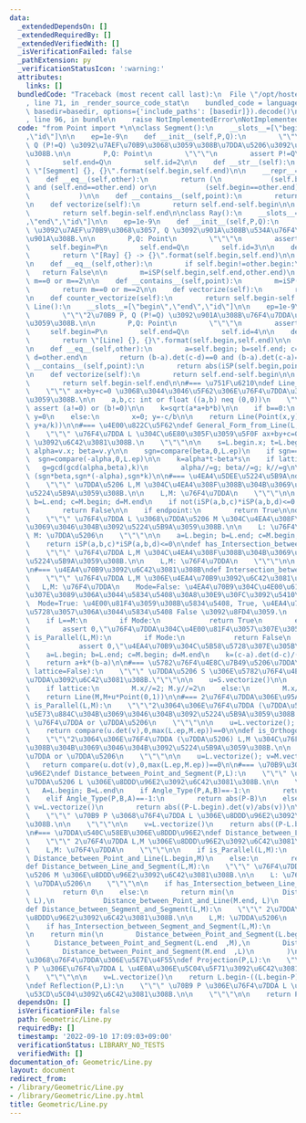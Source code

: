 ```yaml
---
data:
  _extendedDependsOn: []
  _extendedRequiredBy: []
  _extendedVerifiedWith: []
  _isVerificationFailed: false
  _pathExtension: py
  _verificationStatusIcon: ':warning:'
  attributes:
    links: []
  bundledCode: "Traceback (most recent call last):\n  File \"/opt/hostedtoolcache/Python/3.10.8/x64/lib/python3.10/site-packages/onlinejudge_verify/documentation/build.py\"\
    , line 71, in _render_source_code_stat\n    bundled_code = language.bundle(stat.path,\
    \ basedir=basedir, options={'include_paths': [basedir]}).decode()\n  File \"/opt/hostedtoolcache/Python/3.10.8/x64/lib/python3.10/site-packages/onlinejudge_verify/languages/python.py\"\
    , line 96, in bundle\n    raise NotImplementedError\nNotImplementedError\n"
  code: "from Point import *\n\nclass Segment():\n    __slots__=[\"begin\",\"end\"\
    ,\"id\"]\n\n    ep=1e-9\n    def __init__(self,P,Q):\n        \"\"\"2\u70B9 P,\
    \ Q (P!=Q) \u3092\u7AEF\u70B9\u3068\u3059\u308B\u7DDA\u5206\u3092\u751F\u6210\u3059\
    \u308B.\n\n        P,Q: Point\n        \"\"\"\n        assert P!=Q\n        self.begin=P\n\
    \        self.end=Q\n        self.id=2\n\n    def __str__(self):\n        return\
    \ \"[Segment] {}, {}\".format(self.begin,self.end)\n\n    __repr__=__str__\n\n\
    \    def __eq__(self,other):\n        return (\n            (self.begin==other.begin)\
    \ and (self.end==other.end) or\n            (self.begin==other.end) and (self.end==other.begin)\n\
    \            )\n\n    def __contains__(self,point):\n        return iSP(self.begin,self.end,point)==2\n\
    \n    def vectorize(self):\n        return self.end-self.begin\n\n    def counter_vectorize(self):\n\
    \        return self.begin-self.end\n\nclass Ray():\n    __slots__=[\"begin\"\
    ,\"end\",\"id\"]\n\n    ep=1e-9\n    def __init__(self,P,Q):\n        \"\"\" P\
    \ \u3092\u7AEF\u70B9\u3068\u3057, Q \u3092\u901A\u308B\u534A\u76F4\u7DDA\u3092\
    \u901A\u308B.\n\n        P,Q: Point\n        \"\"\"\n        assert P!=Q\n   \
    \     self.begin=P\n        self.end=Q\n        self.id=3\n\n    def __str__(self):\n\
    \        return \"[Ray] {} -> {}\".format(self.begin,self.end)\n\n    __repr__=__str__\n\
    \n    def __eq__(self,other):\n        if self.begin!=other.begin:\n         \
    \   return False\n\n        m=iSP(self.begin,self.end,other.end)\n        return\
    \ m==0 or m==2\n\n    def __contains__(self,point):\n        m=iSP(self.begin,self.end,point)\n\
    \        return m==0 or m==2\n\n    def vectorize(self):\n        return self.end-self.begin\n\
    \n    def counter_vectorize(self):\n        return self.begin-self.end\n\nclass\
    \ Line():\n    __slots__=[\"begin\",\"end\",\"id\"]\n\n    ep=1e-9\n    def __init__(self,P,Q):\n\
    \        \"\"\"2\u70B9 P, Q (P!=Q) \u3092\u901A\u308B\u76F4\u7DDA\u3092\u751F\u6210\
    \u3059\u308B.\n\n        P,Q: Point\n        \"\"\"\n        assert P!=Q\n   \
    \     self.begin=P\n        self.end=Q\n        self.id=4\n\n    def __str__(self):\n\
    \        return \"[Line] {}, {}\".format(self.begin,self.end)\n\n    __repr__=__str__\n\
    \n    def __eq__(self,other):\n        a=self.begin; b=self.end; c=other.begin;\
    \ d=other.end\n        return (b-a).det(c-d)==0 and (b-a).det(c-a)==0\n\n    def\
    \ __contains__(self,point):\n        return abs(iSP(self.begin,point,self.end))!=1\n\
    \n    def vectorize(self):\n        return self.end-self.begin\n\n    def counter_vectorize(self):\n\
    \        return self.begin-self.end\n\n#=== \u751F\u6210\ndef Line_from_General_Form(a,b,c):\n\
    \    \"\"\" ax+by+c=0 \u3068\u3044\u3046\u5F62\u306E\u76F4\u7DDA\u3092\u751F\u6210\
    \u3059\u308B.\n\n    a,b,c: int or float ((a,b) neq (0,0))\n    \"\"\"\n\n   \
    \ assert (a!=0) or (b!=0)\n\n    k=sqrt(a*a+b*b)\n\n    if b==0:\n        x=-c/a;\
    \ y=0\n    else:\n        x=0; y=-c/b\n\n    return Line(Point(x,y),Point(x-b/k,\
    \ y+a/k))\n\n#=== \u4E00\u822C\u5F62\ndef General_Form_from_Line(L, lattice=False):\n\
    \    \"\"\" \u76F4\u7DDA L \u304C\u6E80\u305F\u3059\u5F0F ax+by+c=0 \u306E a,b,c\
    \ \u3092\u6C42\u3081\u308B.\n    \"\"\"\n\n    s=L.begin.x; t=L.begin.y\n    v=L.vectorize();\
    \ alpha=v.x; beta=v.y\n\n    sgn=compare(beta,0,L.ep)\n    if sgn==0:\n      \
    \  sgn=compare(-alpha,0,L.ep)\n\n    k=alpha*t-beta*s\n    if lattice:\n     \
    \   g=gcd(gcd(alpha,beta),k)\n        alpha//=g; beta//=g; k//=g\n\n    return\
    \ (sgn*beta,sgn*(-alpha),sgn*k)\n\n#=== \u4EA4\u5DEE\u5224\u5B9A\ndef has_Intersection_between_Segment_and_Segment(L,M,endpoint=True):\n\
    \    \"\"\" \u7DDA\u5206 L,M \u304C\u4EA4\u308F\u308B\u304B\u3069\u3046\u304B\u3092\
    \u5224\u5B9A\u3059\u308B.\n\n    L,M: \u76F4\u7DDA\n    \"\"\"\n\n    a=L.begin;\
    \ b=L.end; c=M.begin; d=M.end\n    if not(iSP(a,b,c)*iSP(a,b,d)<=0 and iSP(c,d,a)*iSP(c,d,b)<=0):\n\
    \        return False\n\n    if endpoint:\n        return True\n\ndef has_Intersection_between_Line_and_Segment(L,M,endpoint=True):\n\
    \    \"\"\" \u76F4\u7DDA L \u3068\u7DDA\u5206 M \u304C\u4EA4\u308F\u308B\u304B\
    \u3069\u3046\u304B\u3092\u5224\u5B9A\u3059\u308B.\n\n    L: \u76F4\u7DDA\n   \
    \ M: \u7DDA\u5206\n    \"\"\"\n\n    a=L.begin; b=L.end; c=M.begin; d=M.end\n\
    \    return iSP(a,b,c)*iSP(a,b,d)<=0\n\ndef has_Intersection_between_Line_and_Line(L,M):\n\
    \    \"\"\" \u76F4\u7DDA L,M \u304C\u4EA4\u308F\u308B\u304B\u3069\u3046\u304B\u3092\
    \u5224\u5B9A\u3059\u308B.\n\n    L,M: \u76F4\u7DDA\n    \"\"\"\n\n    return compare(L.vectorize().det(M.vectorize()),0,max(L.ep,M.ep))!=0\n\
    \n#=== \u4EA4\u70B9\u3092\u6C42\u3081\u308B\ndef Intersection_between_Line_and_Line(L,M,Mode=False):\n\
    \    \"\"\" \u76F4\u7DDA L,M \u306E\u4EA4\u70B9\u3092\u6C42\u3081\u308B.\n\n \
    \   L,M: \u76F4\u7DDA\n    Mode=False: \u4EA4\u70B9\u304C\u4E00\u610F\u306B\u5B9A\
    \u307E\u3089\u306A\u3044\u5834\u5408\u30A8\u30E9\u30FC\u3092\u5410\u304F.\n  \
    \  Mode=True: \u4E00\u81F4\u3059\u308B\u5834\u5408, True, \u4EA4\u70B9\u304C\u5B58\
    \u5728\u3057\u306A\u3044\u5834\u5408 False \u3092\u8FD4\u3059.\n    \"\"\"\n\n\
    \    if L==M:\n        if Mode:\n            return True\n        else:\n    \
    \        assert 0,\"\u76F4\u7DDA\u304C\u4E00\u81F4\u3057\u307E\u3059\"\n    if\
    \ is_Parallel(L,M):\n        if Mode:\n            return False\n        else:\n\
    \            assert 0,\"\u4EA4\u70B9\u304C\u5B58\u5728\u307E\u305B\u3093\"\n\n\
    \    a=L.begin; b=L.end; c=M.begin; d=M.end\n    k=(c-a).det(d-c)/(b-a).det(d-c)\n\
    \    return a+k*(b-a)\n\n#=== \u5782\u76F4\u4E8C\u7B49\u5206\u7DDA\ndef Perpendicular_Bisector(S,\
    \ lattice=False):\n    \"\"\" \u7DDA\u5206 S \u306E\u5782\u76F4\u4E8C\u7B49\u5206\
    \u7DDA\u3092\u6C42\u3081\u308B.\"\"\"\n\n    u=S.vectorize()\n\n    M=S.begin+S.end\n\
    \    if lattice:\n        M.x//=2; M.y//=2\n    else:\n        M.x/=2; M.y/=2\n\
    \    return Line(M,M+u*Point(0,1))\n\n#=== 2\u76F4\u7DDA\u306E\u95A2\u4FC2\ndef\
    \ is_Parallel(L,M):\n    \"\"\"2\u3064\u306E\u76F4\u7DDA (\u7DDA\u5206) L,M \u304C\
    \u5E73\u884C\u304B\u3069\u3046\u304B\u3092\u5224\u5B9A\u3059\u308B.\n\n    L,M:\
    \ \u76F4\u7DDA or \u7DDA\u5206\n    \"\"\"\n\n    u=L.vectorize(); v=M.vectorize()\n\
    \    return compare(u.det(v),0,max(L.ep,M.ep))==0\n\ndef is_Orthogonal(L,M):\n\
    \    \"\"\"2\u3064\u306E\u76F4\u7DDA (\u7DDA\u5206) L,M \u304C\u76F4\u884C\u3059\
    \u308B\u304B\u3069\u3046\u304B\u3092\u5224\u5B9A\u3059\u308B.\n\n    L,M: \u76F4\
    \u7DDA or \u7DDA\u5206\n    \"\"\"\n\n    u=L.vectorize(); v=M.vectorize()\n \
    \   return compare(u.dot(v),0,max(L.ep,M.ep))==0\n\n#=== \u70B9\u3068\u306E\u8DDD\
    \u96E2\ndef Distance_between_Point_and_Segment(P,L):\n    \"\"\" \u70B9 P \u3068\
    \u7DDA\u5206 L \u306E\u8DDD\u96E2\u3092\u6C42\u3081\u308B.\n\n    \"\"\"\n\n \
    \   A=L.begin; B=L.end\n    if Angle_Type(P,A,B)==-1:\n        return abs(P-A)\n\
    \    elif Angle_Type(P,B,A)==-1:\n        return abs(P-B)\n    else:\n       \
    \ v=L.vectorize()\n        return abs((P-L.begin).det(v)/abs(v))\n\ndef Distance_between_Point_and_Line(P,L):\n\
    \    \"\"\" \u70B9 P \u3068\u76F4\u7DDA L \u306E\u8DDD\u96E2\u3092\u6C42\u3081\
    \u308B.\n\n    \"\"\"\n\n    v=L.vectorize()\n    return abs((P-L.begin).det(v)/abs(v))\n\
    \n#=== \u7DDA\u540C\u58EB\u306E\u8DDD\u96E2\ndef Distance_between_Line_and_Line(L,M):\n\
    \    \"\"\" 2\u76F4\u7DDA L,M \u306E\u8DDD\u96E2\u3092\u6C42\u3081\u308B.\n\n\
    \    L,M: \u76F4\u7DDA\n    \"\"\"\n\n    if is_Parallel(L,M):\n        return\
    \ Distance_between_Point_and_Line(L.begin,M)\n    else:\n        return 0\n\n\
    def Distance_between_Line_and_Segment(L,M):\n    \"\"\" \u76F4\u7DDA L \u3068\u7DDA\
    \u5206 M \u306E\u8DDD\u96E2\u3092\u6C42\u3081\u308B.\n\n    L: \u76F4\u7DDA, M:\
    \ \u7DDA\u5206\n    \"\"\"\n\n    if has_Intersection_between_Line_and_Segment(L,M):\n\
    \        return 0\n    else:\n        return min(\n            Distance_between_Point_and_Line(M.begin,\
    \ L),\n            Distance_between_Point_and_Line(M.end, L)\n            )\n\n\
    def Distance_between_Segment_and_Segment(L,M):\n    \"\"\" 2\u7DDA\u5206 L,M \u306E\
    \u8DDD\u96E2\u3092\u6C42\u3081\u308B.\n\n    L,M: \u7DDA\u5206\n    \"\"\"\n\n\
    \    if has_Intersection_between_Segment_and_Segment(L,M):\n        return 0\n\
    \n    return min(\n        Distance_between_Point_and_Segment(L.begin,M),\n  \
    \      Distance_between_Point_and_Segment(L.end  ,M),\n        Distance_between_Point_and_Segment(M.begin,L),\n\
    \        Distance_between_Point_and_Segment(M.end  ,L)\n        )\n\n#=== \u70B9\
    \u3068\u76F4\u7DDA\u306E\u5E7E\u4F55\ndef Projection(P,L):\n    \"\"\" \u70B9\
    \ P \u306E\u76F4\u7DDA L \u4E0A\u306E\u5C04\u5F71\u3092\u6C42\u3081\u308B.\n\n\
    \    \"\"\"\n\n    v=L.vectorize()\n    return L.begin-((L.begin-P).dot(v)/v.norm_2())*v\n\
    \ndef Reflection(P,L):\n    \"\"\" \u70B9 P \u306E\u76F4\u7DDA L \u306B\u3088\u308B\
    \u53CD\u5C04\u3092\u6C42\u3081\u308B.\n\n    \"\"\"\n\n    return P+2*(Projection(P,L)-P)\n"
  dependsOn: []
  isVerificationFile: false
  path: Geometric/Line.py
  requiredBy: []
  timestamp: '2022-09-10 17:09:03+09:00'
  verificationStatus: LIBRARY_NO_TESTS
  verifiedWith: []
documentation_of: Geometric/Line.py
layout: document
redirect_from:
- /library/Geometric/Line.py
- /library/Geometric/Line.py.html
title: Geometric/Line.py
---
```

